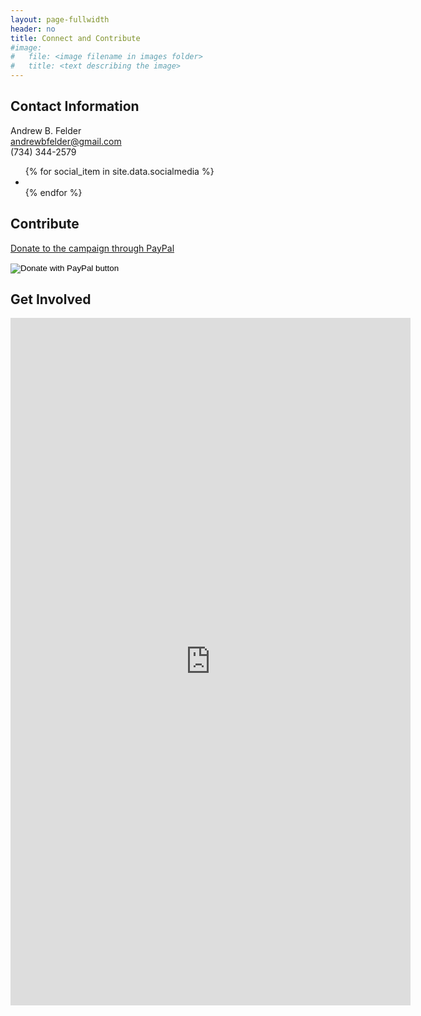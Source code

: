 ```yaml
---
layout: page-fullwidth
header: no
title: Connect and Contribute
#image:
#   file: <image filename in images folder>
#   title: <text describing the image>
---
```

## Contact Information

Andrew B. Felder  
andrewbfelder@gmail.com  
(734) 344-2579

<ul class="inline-list social-icons">
{% for social_item in site.data.socialmedia %}
  <li><a href="{{ social_item.url }}" target="_blank" class="{{ social_item.class }}" title="{{ social_item.title }}"></a></li>
{% endfor %}
</ul>


## Contribute

[Donate to the campaign through PayPal](https://www.paypal.com/cgi-bin/webscr?cmd=_s-xclick&hosted_button_id=LK8R7BR5HAHMS&source=url)
<form action="https://www.paypal.com/cgi-bin/webscr" method="post" target="_top">
<input type="hidden" name="cmd" value="_s-xclick" />
<input type="hidden" name="hosted_button_id" value="LK8R7BR5HAHMS" />
<input type="image" src="https://www.paypalobjects.com/en_US/i/btn/btn_donateCC_LG.gif" border="0" name="submit" title="PayPal - The safer, easier way to pay online!" alt="Donate with PayPal button" />
<img alt="PayPal" border="0" src="https://www.paypal.com/en_US/i/scr/pixel.gif" width="1" height="1" />
</form>

## Get Involved

<iframe src="https://docs.google.com/forms/d/e/1FAIpQLSdUGbMT6vqbKZqR-b4GqN5LzPjtQW0CzVXnVCuYKBt4Z5Ah6g/viewform?embedded=true" width="640" height="1100" frameborder="0" marginheight="0" marginwidth="0">Loading…</iframe>

